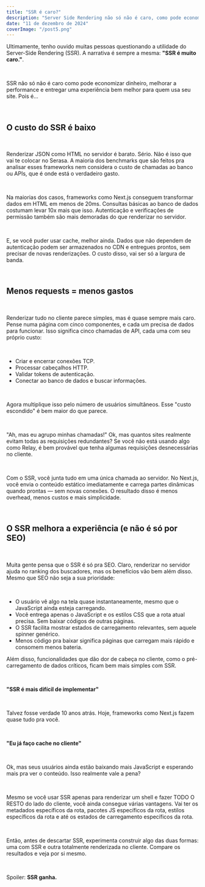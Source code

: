```yaml
---
title: "SSR é caro?"
description: "Server Side Rendering não só não é caro, como pode economizar o seu dinheiro."
date: "11 de dezembro de 2024"
coverImage: "/post5.png"
---
```


Ultimamente, tenho ouvido muitas pessoas questionando a utilidade do Server-Side Rendering (SSR). A narrativa é sempre a mesma: **"SSR é muito caro."**.

&nbsp;
&nbsp;

SSR não só não é caro como pode economizar dinheiro, melhorar a performance e entregar uma experiência bem melhor para quem usa seu site. Pois é...

&nbsp;
&nbsp;

## O custo do SSR é baixo

&nbsp;

Renderizar JSON como HTML no servidor é barato. Sério. Não é isso que vai te colocar no Serasa. A maioria dos benchmarks que são feitos pra analisar esses frameworks nem considera o custo de chamadas ao banco ou APIs, que é onde está o verdadeiro gasto.

&nbsp;
&nbsp;

Na maiorias dos casos, frameworks como Next.js conseguem transformar dados em HTML em menos de 20ms. Consultas básicas ao banco de dados costumam levar 10x mais que isso. Autenticação e verificações de permissão também são mais demoradas do que renderizar no servidor.

&nbsp;
&nbsp;

E, se você puder usar cache, melhor ainda. Dados que não dependem de autenticação podem ser armazenados no CDN e entregues prontos, sem precisar de novas renderizações. O custo disso, vai ser só a largura de banda.

&nbsp;
&nbsp;

## Menos requests = menos gastos

&nbsp;

Renderizar tudo no cliente parece simples, mas é quase sempre mais caro. Pense numa página com cinco componentes, e cada um precisa de dados para funcionar. Isso significa cinco chamadas de API, cada uma com seu próprio custo:

&nbsp;
&nbsp;

- Criar e encerrar conexões TCP.
- Processar cabeçalhos HTTP.
- Validar tokens de autenticação.
- Conectar ao banco de dados e buscar informações.

&nbsp;
&nbsp;

Agora multiplique isso pelo número de usuários simultâneos. Esse "custo escondido" é bem maior do que parece.

&nbsp;
&nbsp;

"Ah, mas eu agrupo minhas chamadas!" Ok, mas quantos sites realmente evitam todas as requisições redundantes? Se você não está usando algo como Relay, é bem provável que tenha algumas requisições desnecessárias no cliente.

&nbsp;
&nbsp;

Com o SSR, você junta tudo em uma única chamada ao servidor. No Next.js, você envia o conteúdo estático imediatamente e carrega partes dinâmicas quando prontas — sem novas conexões. O resultado disso é menos overhead, menos custos e mais simplicidade.

&nbsp;
&nbsp;

## O SSR melhora a experiência (e não é só por SEO)

&nbsp;

Muita gente pensa que o SSR é só pra SEO. Claro, renderizar no servidor ajuda no ranking dos buscadores, mas os benefícios vão bem além disso. Mesmo que SEO não seja a sua prioridade:

&nbsp;
&nbsp;

- O usuário vê algo na tela quase instantaneamente, mesmo que o JavaScript ainda esteja carregando.
- Você entrega apenas o JavaScript e os estilos CSS que a rota atual precisa. Sem baixar códigos de outras páginas.
- O SSR facilita mostrar estados de carregamento relevantes, sem aquele spinner genérico.
- Menos código pra baixar significa páginas que carregam mais rápido e consomem menos bateria.

Além disso, funcionalidades que dão dor de cabeça no cliente, como o pré-carregamento de dados críticos, ficam bem mais simples com SSR.

&nbsp;
&nbsp;

**"SSR é mais difícil de implementar"**

&nbsp;

Talvez fosse verdade 10 anos atrás. Hoje, frameworks como Next.js fazem quase tudo pra você.

&nbsp;

**"Eu já faço cache no cliente"**

&nbsp;

Ok, mas seus usuários ainda estão baixando mais JavaScript e esperando mais pra ver o conteúdo. Isso realmente vale a pena?

&nbsp;
&nbsp;

Mesmo se você usar SSR apenas para renderizar um shell e fazer TODO O RESTO do lado do cliente, você ainda consegue várias vantagens. Vai ter os metadados específicos da rota, pacotes JS específicos da rota, estilos específicos da rota e até os estados de carregamento específicos da rota.

&nbsp;
&nbsp;

Então, antes de descartar SSR, experimenta construir algo das duas formas: uma com SSR e outra totalmente renderizada no cliente. Compare os resultados e veja por si mesmo.

&nbsp;
&nbsp;

Spoiler: **SSR ganha.**

&nbsp;
&nbsp;
&nbsp;
&nbsp;
